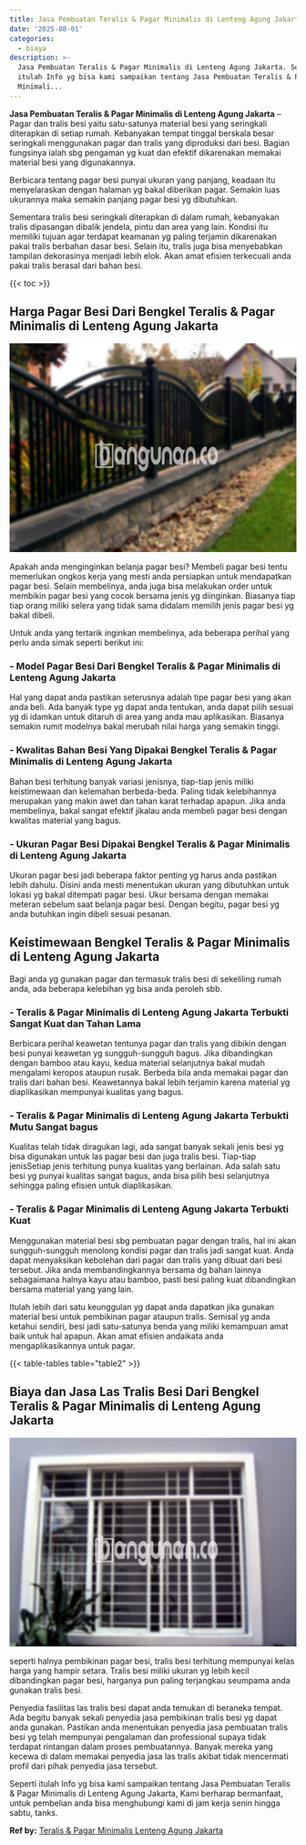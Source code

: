```yaml
---
title: Jasa Pembuatan Teralis & Pagar Minimalis di Lenteng Agung Jakarta
date: '2025-08-01'
categories:
  - biaya
description: >-
  Jasa Pembuatan Teralis & Pagar Minimalis di Lenteng Agung Jakarta. Seperti
  itulah Info yg bisa kami sampaikan tentang Jasa Pembuatan Teralis & Pagar
  Minimali...
---
```


**Jasa Pembuatan Teralis & Pagar Minimalis di Lenteng Agung Jakarta** – Pagar dan tralis besi yaitu satu-satunya material besi yang seringkali diterapkan di setiap rumah. Kebanyakan tempat tinggal berskala besar seringkali menggunakan pagar dan tralis yang diproduksi dari besi. Bagian fungsinya ialah sbg pengaman yg kuat dan efektif dikarenakan memakai material besi yang digunakannya.

Berbicara tentang pagar besi punyai ukuran yang panjang, keadaan itu menyelaraskan dengan halaman yg bakal diberikan pagar. Semakin luas ukurannya maka semakin panjang pagar besi yg dibutuhkan.

Sementara tralis besi seringkali diterapkan di dalam rumah, kebanyakan tralis dipasangan dibalik jendela, pintu dan area yang lain. Kondisi itu memiliki tujuan agar terdapat keamanan yg paling terjamin dikarenakan pakai tralis berbahan dasar besi. Selain itu, tralis juga bisa menyebabkan tampilan dekorasinya menjadi lebih elok. Akan amat efisien terkecuali anda pakai tralis berasal dari bahan besi.

{{< toc >}}

## Harga Pagar Besi Dari Bengkel Teralis & Pagar Minimalis di Lenteng Agung Jakarta

![Jasa Pembuatan Teralis & Pagar Minimalis di Lenteng Agung Jakarta](/images/pagar-minimalis-murah-52.png)

Apakah anda menginginkan belanja pagar besi? Membeli pagar besi tentu memerlukan ongkos kerja yang mesti anda persiapkan untuk mendapatkan pagar besi. Selain membelinya, anda juga bisa melakukan order untuk membikin pagar besi yang cocok bersama jenis yg diinginkan. Biasanya tiap tiap orang miliki selera yang tidak sama didalam memilih jenis pagar besi yg bakal dibeli.

Untuk anda yang tertarik inginkan membelinya, ada beberapa perihal yang perlu anda simak seperti berikut ini:
### \- Model Pagar Besi Dari Bengkel Teralis & Pagar Minimalis di Lenteng Agung Jakarta

Hal yang dapat anda pastikan seterusnya adalah tipe pagar besi yang akan anda beli. Ada banyak type yg dapat anda tentukan, anda dapat pilih sesuai yg di idamkan untuk ditaruh di area yang anda mau aplikasikan. Biasanya semakin rumit modelnya bakal merubah nilai harga yang semakin tinggi.

### \- Kwalitas Bahan Besi Yang Dipakai Bengkel Teralis & Pagar Minimalis di Lenteng Agung Jakarta

Bahan besi terhitung banyak variasi jenisnya, tiap-tiap jenis miliki keistimewaan dan kelemahan berbeda-beda. Paling tidak kelebihannya merupakan yang makin awet dan tahan karat terhadap apapun. Jika anda membelinya, bakal sangat efektif jikalau anda membeli pagar besi dengan kwalitas material yang bagus.

### \- Ukuran Pagar Besi Dipakai Bengkel Teralis & Pagar Minimalis di Lenteng Agung Jakarta

Ukuran pagar besi jadi beberapa faktor penting yg harus anda pastikan lebih dahulu. Disini anda mesti menentukan ukuran yang dibutuhkan untuk lokasi yg bakal ditempati pagar besi. Ukur bersama dengan memakai meteran sebelum saat belanja pagar besi. Dengan begitu, pagar besi yg anda butuhkan ingin dibeli sesuai pesanan.

## Keistimewaan Bengkel Teralis & Pagar Minimalis di Lenteng Agung Jakarta

Bagi anda yg gunakan pagar dan termasuk tralis besi di sekeliling rumah anda, ada beberapa kelebihan yg bisa anda peroleh sbb.

### \- Teralis & Pagar Minimalis di Lenteng Agung Jakarta Terbukti Sangat Kuat dan Tahan Lama

Berbicara perihal keawetan tentunya pagar dan tralis yang dibikin dengan besi punyai keawetan yg sungguh-sungguh bagus. Jika dibandingkan dengan bamboo atau kayu, kedua material selanjutnya bakal mudah mengalami keropos ataupun rusak. Berbeda bila anda memakai pagar dan tralis dari bahan besi. Keawetannya bakal lebih terjamin karena material yg diaplikasikan mempunyai kualitas yang bagus.

### \- Teralis & Pagar Minimalis di Lenteng Agung Jakarta Terbukti Mutu Sangat bagus

Kualitas telah tidak diragukan lagi, ada sangat banyak sekali jenis besi yg bisa digunakan untuk las pagar besi dan juga tralis besi. Tiap-tiap jenisSetiap jenis terhitung punya kualitas yang berlainan. Ada salah satu besi yg punyai kualitas sangat bagus, anda bisa pilih besi selanjutnya sehingga paling efisien untuk diaplikasikan.

### \- Teralis & Pagar Minimalis di Lenteng Agung Jakarta Terbukti Kuat

Menggunakan material besi sbg pembuatan pagar dengan tralis, hal ini akan sungguh-sungguh menolong kondisi pagar dan tralis jadi sangat kuat. Anda dapat menyaksikan kebolehan dari pagar dan tralis yang dibuat dari besi tersebut. Jika anda membandingkannya bersama dg bahan lainnya sebagaimana halnya kayu atau bamboo, pasti besi paling kuat dibandingkan bersama material yang yang lain.

Itulah lebih dari satu keunggulan yg dapat anda dapatkan jika gunakan material besi untuk pembikinan pagar ataupun tralis. Semisal yg anda ketahui sendiri, besi jadi satu-satunya benda yang miliki kemampuan amat baik untuk hal apapun. Akan amat efisien andaikata anda mengaplikasikannya untuk pagar.

{{< table-tables table="table2" >}}

## Biaya dan Jasa Las Tralis Besi Dari Bengkel Teralis & Pagar Minimalis di Lenteng Agung Jakarta

![Jasa Pembuatan Teralis & Pagar Minimalis di Lenteng Agung Jakarta](/images/teralis-minimalis-murah-46.png)

seperti halnya pembikinan pagar besi, tralis besi terhitung mempunyai kelas harga yang hampir setara. Tralis besi miliki ukuran yg lebih kecil dibandingkan pagar besi, harganya pun paling terjangkau seumpama anda gunakan tralis besi.

Penyedia fasilitas las tralis besi dapat anda temukan di beraneka tempat. Ada begitu banyak sekali penyedia jasa pembikinan tralis besi yg dapat anda gunakan. Pastikan anda menentukan penyedia jasa pembuatan tralis besi yg telah mempunyai pengalaman dan professional supaya tidak terdapat rintangan dalam proses pembuatannya. Banyak mereka yang kecewa di dalam memakai penyedia jasa las tralis akibat tidak mencermati profil dari pihak penyedia jasa tersebut.

Seperti itulah Info yg bisa kami sampaikan tentang Jasa Pembuatan Teralis & Pagar Minimalis di Lenteng Agung Jakarta, Kami berharap bermanfaat, untuk pembelian anda bisa menghubungi kami di jam kerja senin hingga sabtu, tanks.

**Ref by:** [Teralis & Pagar Minimalis Lenteng Agung Jakarta](https://id.wikipedia.org/wiki/Teralis)
